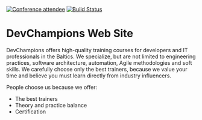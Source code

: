 
[![Conference attendee](https://devternity.com/shields/fellow.svg)](https://devternity.com) [![Build Status](https://travis-ci.org/devchampions/website.svg?branch=master)](https://travis-ci.org/devchampions/website)

# DevChampions Web Site

DevChampions offers high-quality training courses for developers and IT professionals in the Baltics. We specialize, but are not limited to engineering practices, software architecture, automation, Agile methodologies and soft skills. We carefully choose only the best trainers, because we value your time and believe you must learn directly from industry influencers.

People choose us because we offer:

- The best trainers
- Theory and practice balance
- Certification



